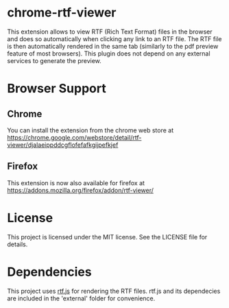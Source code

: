 # chrome-rtf-viewer
This extension allows to view RTF (Rich Text Format) files in the browser and does so automatically when clicking any link to an RTF file. The RTF file is then automatically rendered in the same tab (similarly to the pdf preview feature of most browsers). This plugin does not depend on any external services to generate the preview.

# Browser Support

## Chrome
You can install the extension from the chrome web store at https://chrome.google.com/webstore/detail/rtf-viewer/djalaeippddcgflofefafkgijpefkjef

## Firefox
This extension is now also available for firefox at https://addons.mozilla.org/firefox/addon/rtf-viewer/

# License
This project is licensed under the MIT license. See the LICENSE file for details.

# Dependencies
This project uses [rtf.js](https://github.com/tbluemel/rtf.js) for rendering the RTF files. rtf.js and its dependecies are included in the 'external' folder for convenience.
